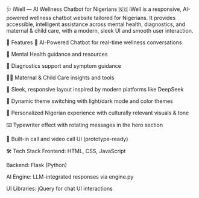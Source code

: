 🩺 iWell — AI Wellness Chatbot for Nigerians 🇳🇬
iWell is a responsive, AI-powered wellness chatbot website tailored for Nigerians. It provides accessible, intelligent assistance across mental health, diagnostics, and maternal & child care, with a modern, sleek UI and smooth user interaction.

🚀 Features
💬 AI-Powered Chatbot for real-time wellness conversations

🧠 Mental Health guidance and resources

🩻 Diagnostics support and symptom guidance

👶🏾 Maternal & Child Care insights and tools

📱 Sleek, responsive layout inspired by modern platforms like DeepSeek

🌈 Dynamic theme switching with light/dark mode and color themes

🎯 Personalized Nigerian experience with culturally relevant visuals & tone

⌨️ Typewriter effect with rotating messages in the hero section

🎥 Built-in call and video call UI (prototype-ready)

🛠️ Tech Stack
Frontend: HTML, CSS, JavaScript

Backend: Flask (Python)

AI Engine: LLM-integrated responses via engine.py

UI Libraries: jQuery for chat UI interactions
